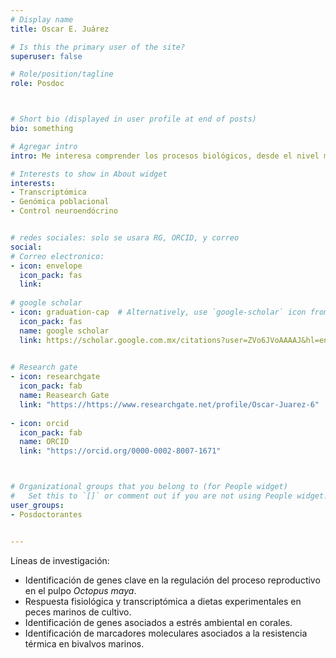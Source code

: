 ```yaml
---
# Display name
title: Oscar E. Juárez

# Is this the primary user of the site?
superuser: false

# Role/position/tagline
role: Posdoc



# Short bio (displayed in user profile at end of posts)
bio: something

# Agregar intro
intro: Me interesa comprender los procesos biológicos, desde el nivel molecular hasta el ecosistémico, a través de los cuales los animales marinos responden a los cambios ambientales. 

# Interests to show in About widget
interests: 
- Transcriptómica
- Genómica poblacional
- Control neuroendócrino


# redes sociales: solo se usara RG, ORCID, y correo
social:
# Correo electronico:
- icon: envelope
  icon_pack: fas
  link: 
  
# google scholar
- icon: graduation-cap  # Alternatively, use `google-scholar` icon from `ai` icon pack
  icon_pack: fas
  name: google scholar
  link: https://scholar.google.com.mx/citations?user=ZVo6JVoAAAAJ&hl=en&oi=ao
  

# Research gate
- icon: researchgate
  icon_pack: fab
  name: Reasearch Gate
  link: "https://https://www.researchgate.net/profile/Oscar-Juarez-6"
  
- icon: orcid
  icon_pack: fab
  name: ORCID
  link: "https://orcid.org/0000-0002-8007-1671"



# Organizational groups that you belong to (for People widget)
#   Set this to `[]` or comment out if you are not using People widget.
user_groups:
- Posdoctorantes


---
```


Líneas de investigación:

  * Identificación de genes clave en la regulación del proceso reproductivo en el pulpo _Octopus maya_.
  * Respuesta fisiológica y transcriptómica a dietas experimentales en peces marinos de cultivo.
  * Identificación de genes asociados a estrés ambiental en corales.
  * Identificación de marcadores moleculares asociados a la resistencia térmica en bivalvos marinos. 
